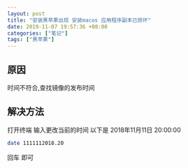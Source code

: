 ```yaml
---
layout: post
title: "安装黑苹果出现 安装macos 应用程序副本已损坏"
date: 2019-11-07 19:57:36 +08:00
categories: ["笔记"]
tags: ["黑苹果"]
---
```

## 原因
时间不符合,查找镜像的发布时间

## 解决方法
打开终端
输入更改当前的时间
以下是 2018年11月11日 20:00:00
```bash
date 1111112018.20
```
回车
即可